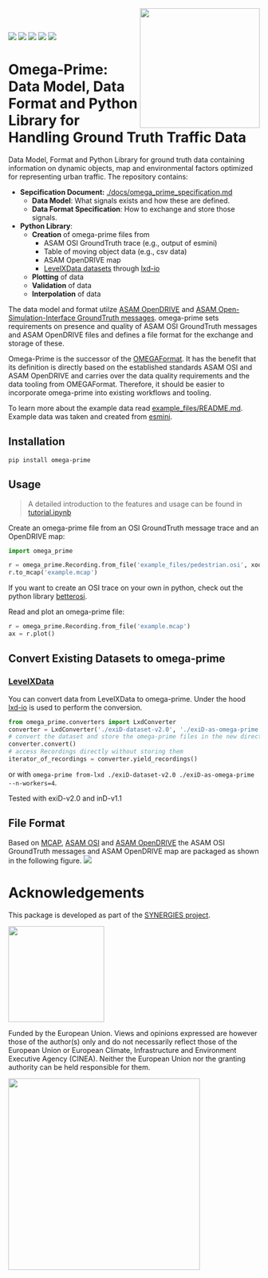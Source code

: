 
<img src="https://www.ika.rwth-aachen.de/images/ika-logo-a-blau-blau-rgb.svg" align="right" width="240">
</br>
</br>

[![](https://img.shields.io/badge/license-MPL%202.0-blue.svg)](https://github.com/ika-rwth-aachen/omega-prime/blob/master/LICENSE) 
[![](https://img.shields.io/pypi/v/omega-prime.svg)](https://pypi.python.org/pypi/omega-prime)
[![](https://github.com/ika-rwth-aachen/omega-prime/workflows/CI/badge.svg)](https://github.com/ika-rwth-aachen/omega-prime/actions)
[![](https://img.shields.io/pypi/pyversions/omega-prime.svg)](https://pypi.python.org/pypi/omega-prime/)
[![](https://img.shields.io/github/issues-raw/ika-rwth-aachen/omega-prime.svg)](https://github.com/ika-rwth-aachen/omega-prime/issues)


# Omega-Prime: Data Model, Data Format and Python Library for Handling Ground Truth Traffic Data 

Data Model, Format and Python Library for ground truth data containing information on dynamic objects, map and environmental factors optimized for representing urban traffic. The repository contains:
- **Sepcification Document:** [./docs/omega_prime_specification.md](https://github.com/ika-rwth-aachen/omega-prime/tree/main/docs/omega_prime_specification.md)
    - **Data Model**: What signals exists and how these are defined.
    - **Data Format Specification**: How to exchange and store those signals.
- **Python Library**: 
    - **Creation** of omega-prime files from
        - ASAM OSI GroundTruth trace (e.g., output of esmini)
        - Table of moving object data (e.g., csv data)
        - ASAM OpenDRIVE map
        - [LevelXData datasets](https://levelxdata.com/) through [lxd-io](https://github.com/lenvt/lxd-io)
    - **Plotting** of data
    - **Validation** of data
    - **Interpolation** of data

The data model and format utilze [ASAM OpenDRIVE](https://publications.pages.asam.net/standards/ASAM_OpenDRIVE/ASAM_OpenDRIVE_Specification/latest/specification/index.html#) and [ASAM Open-Simulation-Interface GroundTruth messages](https://opensimulationinterface.github.io/osi-antora-generator/asamosi/V3.7.0/specification/index.html). omega-prime sets requirements on presence and quality of ASAM OSI GroundTruth messages and ASAM OpenDRIVE files and defines a file format for the exchange and storage of these.

Omega-Prime is the successor of the [OMEGAFormat](https://github.com/ika-rwth-aachen/omega_format). It has the benefit that its definition is directly based on the established standards ASAM OSI and ASAM OpenDRIVE and carries over the data quality requirements and the data tooling from OMEGAFormat. Therefore, it should be easier to incorporate omega-prime into existing workflows and tooling. 

To learn more about the example data read [example_files/README.md](https://github.com/ika-rwth-aachen/omega-prime/blob/main/example_files/README.md). Example data was taken and created from [esmini](https://github.com/esmini/esmini).

## Installation
`pip install omega-prime`

## Usage
> A detailed introduction to the features and usage can be found in [tutorial.ipynb](https://github.com/ika-rwth-aachen/omega-prime/blob/main/tutorial.ipynb)

Create an omega-prime file from an OSI GroundTruth message trace and an OpenDRIVE map:
```python
import omega_prime

r = omega_prime.Recording.from_file('example_files/pedestrian.osi', xodr_path='example_files/fabriksgatan.xodr')
r.to_mcap('example.mcap')
```

If you want to create an OSI trace on your own in python, check out the python library [betterosi](https://github.com/ika-rwth-aachen/betterosi).

Read and plot an omega-prime file:

<!--pytest-codeblocks:cont-->
```python
r = omega_prime.Recording.from_file('example.mcap')
ax = r.plot()
```
## Convert Existing Datasets to omega-prime
### [LevelXData](https://levelxdata.com/)
You can convert data from LevelXData to omega-prime. Under the hood [lxd-io](https://github.com/lenvt/lxd-io) is used to perform the conversion.

<!--pytest.mark.skip-->
```python
from omega_prime.converters import LxdConverter
converter = LxdConverter('./exiD-dataset-v2.0', './exiD-as-omega-prime', n_workers=4)
# convert the dataset and store the omega-prime files in the new directory
converter.convert()
# access Recordings directly without storing them
iterator_of_recordings = converter.yield_recordings()
```

or with `omega-prime from-lxd ./exiD-dataset-v2.0 ./exiD-as-omega-prime --n-workers=4`.

Tested with exiD-v2.0 and inD-v1.1

## File Format
Based on [MCAP](https://mcap.dev/), [ASAM OSI](https://opensimulationinterface.github.io/osi-antora-generator/asamosi/latest/specification/index.html) and [ASAM OpenDRIVE](https://publications.pages.asam.net/standards/ASAM_OpenDRIVE/ASAM_OpenDRIVE_Specification/latest/specification/index.html#) the ASAM OSI GroundTruth messages and ASAM OpenDRIVE map are packaged as shown in the following figure.
![](https://github.com/ika-rwth-aachen/omega-prime/blob/main/omega_specification.svg)


# Acknowledgements

This package is developed as part of the [SYNERGIES project](https://synergies-ccam.eu).

<img src="https://raw.githubusercontent.com/ika-rwth-aachen/omega-prime/refs/heads/main/docs/synergies.svg"
style="width:2in" />



Funded by the European Union. Views and opinions expressed are however those of the author(s) only and do not necessarily reflect those of the European Union or European Climate, Infrastructure and Environment Executive Agency (CINEA). Neither the European Union nor the granting authority can be held responsible for them. 

<img src="https://raw.githubusercontent.com/ika-rwth-aachen/omega-prime/refs/heads/main/docs/funded_by_eu.svg"
style="width:4in" />